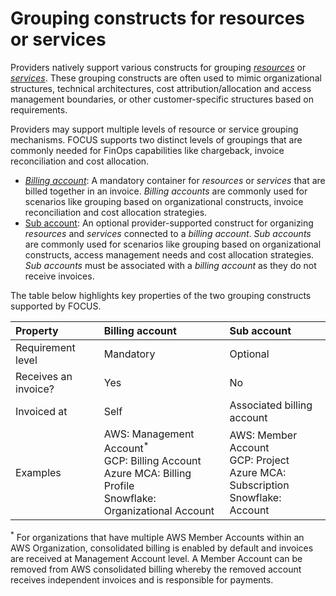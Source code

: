 # Grouping constructs for resources or services

Providers natively support various constructs for grouping [*resources*](#glossary:resource) or [*services*](#glossary:service). These grouping constructs are often used to mimic organizational structures, technical architectures, cost attribution/allocation and access management boundaries, or other customer-specific structures based on requirements.

Providers may support multiple levels of resource or service grouping mechanisms. FOCUS supports two distinct levels of groupings that are commonly needed for FinOps capabilities like chargeback, invoice reconciliation and cost allocation.

* [*Billing account*](#glossary:billing-account): A mandatory container for *resources* or *services* that are billed together in an invoice. *Billing accounts* are commonly used for scenarios like grouping based on organizational constructs, invoice reconciliation and cost allocation strategies.
* [Sub account](#glossary:sub-account): An optional provider-supported construct for organizing *resources* and *services* connected to a *billing account*. *Sub accounts* are commonly used for scenarios like grouping based on organizational constructs, access management needs and cost allocation strategies. *Sub accounts* must be associated with a *billing account* as they do not receive invoices.

The table below highlights key properties of the two grouping constructs supported by FOCUS.

| Property             | Billing account | Sub account                |
|:---------------------|:----------------|:---------------------------|
| Requirement level    | Mandatory       | Optional                   |
| Receives an invoice? | Yes             | No                         |
| Invoiced at          | Self            | Associated billing account |
| Examples             | AWS: Management Account<sup>*</sup><br>GCP: Billing Account<br>Azure MCA: Billing Profile<br>Snowflake: Organizational Account | AWS: Member Account<br>GCP: Project<br>Azure MCA: Subscription<br>Snowflake: Account |

<sup>*</sup> For organizations that have multiple AWS Member Accounts within an AWS Organization, consolidated billing is enabled by default and invoices are received at Management Account level. A Member Account can be removed from AWS consolidated billing whereby the removed account receives independent invoices and is responsible for payments.
